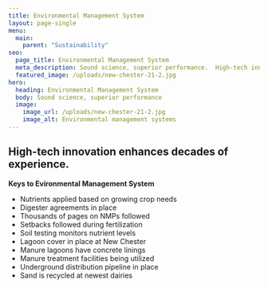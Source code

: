 ```yaml
---
title: Environmental Management System
layout: page-single
menu:
  main:
    parent: "Sustainability"
seo:
  page_title: Environmental Management System
  meta_description: Sound science, superior performance.  High-tech innovation enhances decades of experience.
  featured_image: /uploads/new-chester-21-2.jpg
hero:
  heading: Environmental Management System
  body: Sound science, superior performance
  image:
    image_url: /uploads/new-chester-21-2.jpg
    image_alt: Environmental management systems
---
```


## High-tech innovation enhances decades of experience.

**Keys to Evironmental Management System**

* Nutrients applied based on growing crop needs
* Digester agreements in place
* Thousands of pages on NMPs followed
* Setbacks followed during fertilization 
* Soil testing monitors nutrient levels
* Lagoon cover in place at New Chester
* Manure lagoons have concrete linings
* Manure treatment facilities being utilized
* Underground distribution pipeline in place
* Sand is recycled at newest dairies 